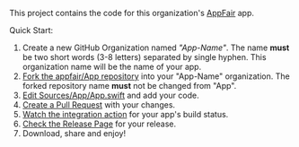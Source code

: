 
This project contains the code for this organization's [AppFair](https://www.appfair.net) app. 

Quick Start:

1. Create a new GitHub Organization named *"App-Name"*. The name **must** be two short words (3-8 letters) separated by single hyphen. This organization name will be the name of your app.
2. [Fork the appfair/App repository](https://github.com/appfair/App/fork) into your "App-Name" organization. The forked repository name **must** not be changed from "App".
3. [Edit Sources/App/App.swift](../../edit/main/Sources/App/App.swift) and add your code.
4. [Create a Pull Request](../../compare) with your changes.
5. [Watch the integration action](https://github.com/appfair/App/actions) for your app's build status.
6. [Check the Release Page](https://github.com/appfair/App/releases) for your release.
7. Download, share and enjoy!


